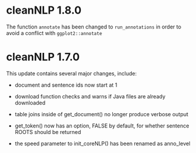 # cleanNLP 1.8.0

The function `annotate` has been changed to `run_annotations`
in order to avoid a conflict with `ggplot2::annotate`

# cleanNLP 1.7.0

This update contains several major changes, include:

* document and sentence ids now start at 1

* download function checks and warns if Java files
are already downloaded

* table joins inside of get_document() no longer 
produce verbose output

* get_token() now has an option, FALSE by default,
for whether sentence ROOTS should be returned

* the speed parameter to init_coreNLP() has been
renamed as anno_level




